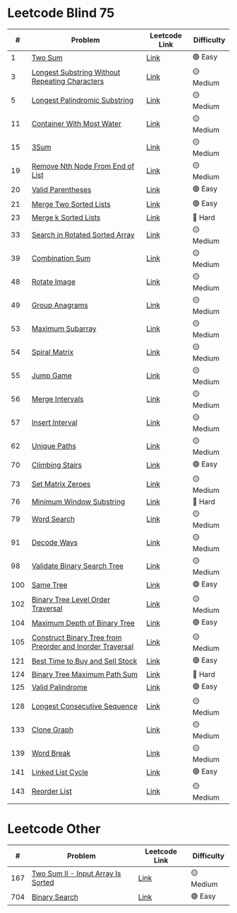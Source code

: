 # Leetcode Blind 75

| #   | Problem                                                                                                                                                    | Leetcode Link                                                                                    | Difficulty |
| --- | ---------------------------------------------------------------------------------------------------------------------------------------------------------- | ------------------------------------------------------------------------------------------------ | ---------- |
| 1   | [Two Sum](./solutions/001.%20Two%20Sum.ts)                                                                                                                 | [Link](https://leetcode.com/problems/two-sum/)                                                   | 🟢 Easy    |
| 3   | [Longest Substring Without Repeating Characters](./solutions/003.%20Longest%20Substring%20Without%20Repeating%20Characters.ts)                             | [Link](https://leetcode.com/problems/longest-substring-without-repeating-characters/)            | 🟡 Medium  |
| 5   | [Longest Palindromic Substring](./solutions/005.%20Longest%20Palindromic%20Substring.ts)                                                                   | [Link](https://leetcode.com/problems/longest-palindromic-substring/)                             | 🟡 Medium  |
| 11  | [Container With Most Water](./solutions/011.%20Container%20With%20Most%20Water.ts)                                                                         | [Link](https://leetcode.com/problems/container-with-most-water/)                                 | 🟡 Medium  |
| 15  | [3Sum](./solutions/015.%203Sum.ts)                                                                                                                         | [Link](https://leetcode.com/problems/3sum/)                                                      | 🟡 Medium  |
| 19  | [Remove Nth Node From End of List](./solutions/019.%20Remove%20Nth%20Node%20From%20End%20of%20List.ts)                                                     | [Link](https://leetcode.com/problems/remove-nth-node-from-end-of-list/)                          | 🟡 Medium  |
| 20  | [Valid Parentheses](./solutions/020.%20Valid%20Parentheses.ts)                                                                                             | [Link](https://leetcode.com/problems/valid-parentheses/)                                         | 🟢 Easy    |
| 21  | [Merge Two Sorted Lists](./solutions/021.%20Merge%20Two%20Sorted%20Lists.ts)                                                                               | [Link](https://leetcode.com/problems/merge-two-sorted-lists/)                                    | 🟢 Easy    |
| 23  | [Merge k Sorted Lists](./solutions/023.%20Merge%20k%20Sorted%20Lists.ts)                                                                                   | [Link](https://leetcode.com/problems/merge-k-sorted-lists/)                                      | 🔴 Hard    |
| 33  | [Search in Rotated Sorted Array](./solutions/033.%20Search%20in%20Rotated%20Sorted%20Array.ts)                                                             | [Link](https://leetcode.com/problems/search-in-rotated-sorted-array/)                            | 🟡 Medium  |
| 39  | [Combination Sum](./solutions/039.%20Combination%20Sum.ts)                                                                                                 | [Link](https://leetcode.com/problems/combination-sum/)                                           | 🟡 Medium  |
| 48  | [Rotate Image](./solutions/048.%20Rotate%20Image.ts)                                                                                                       | [Link](https://leetcode.com/problems/rotate-image/)                                              | 🟡 Medium  |
| 49  | [Group Anagrams](./solutions/049.%20Group%20Anagrams.ts)                                                                                                   | [Link](https://leetcode.com/problems/group-anagrams/)                                            | 🟡 Medium  |
| 53  | [Maximum Subarray](./solutions/053.%20Maximum%20Subarray.ts)                                                                                               | [Link](https://leetcode.com/problems/maximum-subarray/)                                          | 🟡 Medium  |
| 54  | [Spiral Matrix](./solutions/054.%20Spiral%20Matrix.ts)                                                                                                     | [Link](https://leetcode.com/problems/spiral-matrix/)                                             | 🟡 Medium  |
| 55  | [Jump Game](./solutions/055.%20Jump%20Game.ts)                                                                                                             | [Link](https://leetcode.com/problems/jump-game/)                                                 | 🟡 Medium  |
| 56  | [Merge Intervals](./solutions/056.%20Merge%20Intervals.ts)                                                                                                 | [Link](https://leetcode.com/problems/merge-intervals/)                                           | 🟡 Medium  |
| 57  | [Insert Interval](./solutions/057.%20Insert%20Interval.ts)                                                                                                 | [Link](https://leetcode.com/problems/insert-interval/)                                           | 🟡 Medium  |
| 62  | [Unique Paths](./solutions/062.%20Unique%20Paths.ts)                                                                                                       | [Link](https://leetcode.com/problems/unique-paths/)                                              | 🟡 Medium  |
| 70  | [Climbing Stairs](./solutions/070.%20Climbing%20Stairs.ts)                                                                                                 | [Link](https://leetcode.com/problems/climbing-stairs/)                                           | 🟢 Easy    |
| 73  | [Set Matrix Zeroes](./solutions/073.%20Set%20Matrix%20Zeroes.ts)                                                                                           | [Link](https://leetcode.com/problems/set-matrix-zeroes/)                                         | 🟡 Medium  |
| 76  | [Minimum Window Substring](./solutions/076.%20Minimum%20Window%20Substring.ts)                                                                             | [Link](https://leetcode.com/problems/minimum-window-substring/)                                  | 🔴 Hard    |
| 79  | [Word Search](./solutions/079.%20Word%20Search.ts)                                                                                                         | [Link](https://leetcode.com/problems/word-search/)                                               | 🟡 Medium  |
| 91  | [Decode Ways](./solutions/091.%20Decode%20Ways.ts)                                                                                                         | [Link](https://leetcode.com/problems/decode-ways/)                                               | 🟡 Medium  |
| 98  | [Validate Binary Search Tree](./solutions/098.%20Validate%20Binary%20Search%20Tree.ts)                                                                     | [Link](https://leetcode.com/problems/validate-binary-search-tree/)                               | 🟡 Medium  |
| 100 | [Same Tree](./solutions/100.%20Same%20Tree.ts)                                                                                                             | [Link](https://leetcode.com/problems/same-tree/)                                                 | 🟢 Easy    |
| 102 | [Binary Tree Level Order Traversal](./solutions/102.%20Binary%20Tree%20Level%20Order%20Traversal.ts)                                                       | [Link](https://leetcode.com/problems/binary-tree-level-order-traversal/)                         | 🟡 Medium  |
| 104 | [Maximum Depth of Binary Tree](./solutions/104.%20Maximum%20Depth%20of%20Binary%20Tree.ts)                                                                 | [Link](https://leetcode.com/problems/maximum-depth-of-binary-tree/)                              | 🟢 Easy    |
| 105 | [Construct Binary Tree from Preorder and Inorder Traversal](./solutions/105.%20Construct%20Binary%20Tree%20from%20Preorder%20and%20Inorder%20Traversal.ts) | [Link](https://leetcode.com/problems/construct-binary-tree-from-preorder-and-inorder-traversal/) | 🟡 Medium  |
| 121 | [Best Time to Buy and Sell Stock](./solutions/121.%20Best%20Time%20to%20Buy%20and%20Sell%20Stock.ts)                                                       | [Link](https://leetcode.com/problems/best-time-to-buy-and-sell-stock/)                           | 🟢 Easy    |
| 124 | [Binary Tree Maximum Path Sum](./solutions/124.%20Binary%20Tree%20Maximum%20Path%20Sum.ts)                                                                 | [Link](https://leetcode.com/problems/binary-tree-maximum-path-sum/)                              | 🔴 Hard    |
| 125 | [Valid Palindrome](./solutions/125.%20Valid%20Palindrome.ts)                                                                                               | [Link](https://leetcode.com/problems/valid-palindrome/)                                          | 🟢 Easy    |
| 128 | [Longest Consecutive Sequence](./solutions/128.%20Longest%20Consecutive%20Sequence.ts)                                                                     | [Link](https://leetcode.com/problems/longest-consecutive-sequence/)                              | 🟡 Medium  |
| 133 | [Clone Graph](./solutions/133.%20Clone%20Graph.ts)                                                                                                         | [Link](https://leetcode.com/problems/clone-graph/)                                               | 🟡 Medium  |
| 139 | [Word Break](./solutions/139.%20Word%20Break.ts)                                                                                                           | [Link](https://leetcode.com/problems/word-break/)                                                | 🟡 Medium  |
| 141 | [Linked List Cycle](./solutions/141.%20Linked%20List%20Cycle.ts)                                                                                           | [Link](https://leetcode.com/problems/linked-list-cycle/)                                         | 🟢 Easy    |
| 143 | [Reorder List](./solutions/143.%20Reorder%20List.ts)                                                                                                       | [Link](https://leetcode.com/problems/reorder-list/)                                              | 🟡 Medium  |

# Leetcode Other

| #   | Problem                                                                                                      | Leetcode Link                                                                         | Difficulty |
| --- | ------------------------------------------------------------------------------------------------------------ | ------------------------------------------------------------------------------------- | ---------- |
| 167 | [Two Sum II - Input Array Is Sorted](./solutions/167.%20Two%20Sum%20II%20-%20Input%20Array%20Is%20Sorted.ts) | [Link](https://leetcode.com/problems/two-sum/)                                        | 🟡 Medium  |
| 704 | [Binary Search](./solutions/704.%20Binary%20Search.ts)                                                       | [Link](https://leetcode.com/problems/longest-substring-without-repeating-characters/) | 🟢 Easy    |
